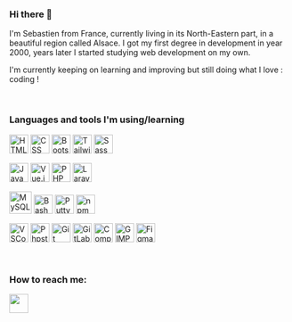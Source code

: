 ### Hi there 👋

I'm Sebastien from France, currently living in its North-Eastern part, in a beautiful region called Alsace. I got my first degree in development in year 2000, years later I started studying web development on my own.

I'm currently keeping on learning and improving but still doing what I love : coding !

<br />

### Languages and tools I'm using/learning

<p>
  <img src="https://cdn.jsdelivr.net/gh/devicons/devicon/icons/html5/html5-original.svg" width=34 height=34 title="HTML 5"/>
  <img src="https://cdn.jsdelivr.net/gh/devicons/devicon/icons/css3/css3-original.svg" width=34 height=34 title="CSS 3"/>
  <img src="https://cdn.jsdelivr.net/gh/devicons/devicon/icons/bootstrap/bootstrap-original.svg" width=34 height=34 title="Bootstrap"/>
  <img src="https://cdn.jsdelivr.net/gh/devicons/devicon/icons/tailwindcss/tailwindcss-plain.svg" width=34 height=34 title="Tailwindcss"/>
  <img src="https://cdn.jsdelivr.net/gh/devicons/devicon/icons/sass/sass-original.svg" width=34 height=34 title="Sass"/>
</p>
<p>
  <img src="https://cdn.jsdelivr.net/gh/devicons/devicon/icons/javascript/javascript-original.svg" width=34 height=34 title="Javascript"/>
  <img src="https://cdn.jsdelivr.net/gh/devicons/devicon/icons/vuejs/vuejs-original.svg" width=34 height=34 title="Vue.js"/>       
  <img src="https://cdn.jsdelivr.net/gh/devicons/devicon/icons/php/php-plain.svg" width=34 height=34 title="PHP"/>
  <img src="https://cdn.jsdelivr.net/gh/devicons/devicon/icons/laravel/laravel-plain-wordmark.svg" width=34 height=34 title="Laravel"/>  
</p>
<p>
  <img src="https://cdn.jsdelivr.net/gh/devicons/devicon/icons/mysql/mysql-original-wordmark.svg" width=40 height=40 title="MySQL"/>
  <img src="https://cdn.jsdelivr.net/gh/devicons/devicon/icons/bash/bash-original.svg" width=34 height=34 title="Bash"/>
  <img src="https://cdn.jsdelivr.net/gh/devicons/devicon/icons/putty/putty-original.svg" width=34 height=34 title="Putty"/>  
  <img src="https://cdn.jsdelivr.net/gh/devicons/devicon/icons/npm/npm-original-wordmark.svg" width=34 height=34 title="npm"/>  
</p>
<p>
  <img src="https://cdn.jsdelivr.net/gh/devicons/devicon/icons/vscode/vscode-original.svg" width=34 height=34 title="VSCode"/>
  <img src="https://cdn.jsdelivr.net/gh/devicons/devicon/icons/phpstorm/phpstorm-original-wordmark.svg" width=34 height=34 title="Phpstorm"/>
  <img src="https://cdn.jsdelivr.net/gh/devicons/devicon/icons/git/git-plain-wordmark.svg" width=34 height=34 title="Git"/>
  <img src="https://cdn.jsdelivr.net/gh/devicons/devicon/icons/gitlab/gitlab-original-wordmark.svg" width=34 height=34 title="GitLab"/>  
  <img src="https://cdn.jsdelivr.net/gh/devicons/devicon/icons/composer/composer-original.svg" width=34 height=34 title="Composer"/>  
  <img src="https://cdn.jsdelivr.net/gh/devicons/devicon/icons/gimp/gimp-original-wordmark.svg" width=34 height=34 title="GIMP"/>
  <img src="https://cdn.jsdelivr.net/gh/devicons/devicon/icons/figma/figma-original.svg" width=34 height=34 title="Figma"/>
</p>

<br />

### How to reach me:

<p>
  <a href="https://www.linkedin.com/in/sebastien-lacour"><img src="https://cdn.jsdelivr.net/gh/devicons/devicon/icons/linkedin/linkedin-original.svg" width=34 height=34 /></a>
<!--
  <a href="https://twitter.com/Hornakkan"><img src="https://cdn.jsdelivr.net/gh/devicons/devicon/icons/twitter/twitter-original.svg" height=30/></a>
-->
</p>
<!--

**Hornakkan/Hornakkan** is a ✨ _special_ ✨ repository because its `README.md` (this file) appears on your GitHub profile.

Here are some ideas to get you started:

- 🔭 I’m currently working on ...
- 🌱 I’m currently learning ...
- 👯 I’m looking to collaborate on ...
- 🤔 I’m looking for help with ...
- 💬 Ask me about ...
- 📫 How to reach me: ...
- 😄 Pronouns: ...
- ⚡ Fun fact: ...
-->
